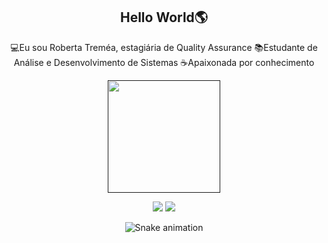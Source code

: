 ## <div align="center">Hello World🌎 </div>
<div align="center">
💻Eu sou Roberta Treméa, estagiária de Quality Assurance
📚Estudante de Análise e Desenvolvimento de Sistemas
☕Apaixonada por conhecimento
  <p>
</div>
<div align="center">
  <a href="">
  <img height="180em" src="https://github-readme-stats.vercel.app/api?username=beta-tr&show_icons=true&theme=dracula&include_all_commits=true&count_private=true"/>
  <p>
</div>  

 
<div align="center">
  <a href="www.linkedin.com/in/roberta-tremea" target="_blank"><img src="https://img.shields.io/badge/-LinkedIn-%230077B5?style=for-the-badge&logo=linkedin&logoColor=white" target="_blank"></a> 
  <a href = "mailto:roberta.tremea@gmail.com"><img src="https://img.shields.io/badge/-Gmail-%23333?style=for-the-badge&logo=gmail&logoColor=white" target="_blank"></a>

 ![Snake animation](https://github.com/beta-tr/dist/github-contribution-grid-snake.svg)
 
</div>
